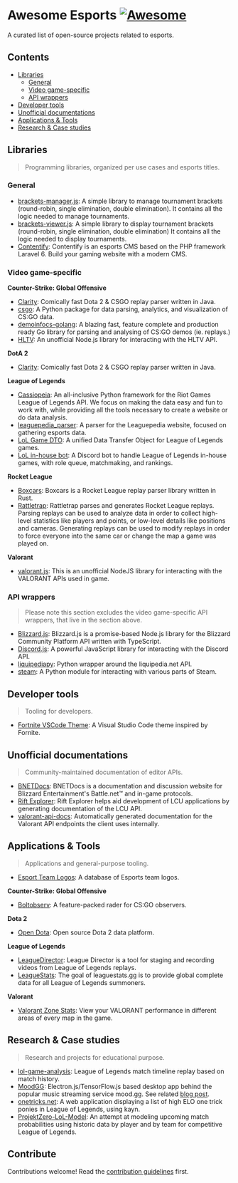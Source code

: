# Awesome Esports [![Awesome](https://awesome.re/badge.svg)](https://awesome.re)

A curated list of open-source projects related to esports.

## Contents

- [Libraries](#libraries)
  - [General](#general)
  - [Video game-specific](#video-game-specific)
  - [API wrappers](#api-wrappers)
- [Developer tools](#developer-tools)
- [Unofficial documentations](#unofficial-documentations)
- [Applications & Tools](#applications--tools)
- [Research & Case studies](#research--case-studies)

## Libraries

> Programming libraries, organized per use cases and esports titles.

### General

- [brackets-manager.js](https://github.com/Drarig29/brackets-manager.js): A simple library to manage tournament brackets (round-robin, single elimination, double elimination).
It contains all the logic needed to manage tournaments.
- [brackets-viewer.js](https://github.com/Drarig29/brackets-viewer.js): A simple library to display tournament brackets (round-robin, single elimination, double elimination)
It contains all the logic needed to display tournaments.
- [Contentify](https://github.com/Contentify/Contentify): Contentify is an esports CMS based on the PHP framework Laravel 6. Build your gaming website with a modern CMS.

### Video game-specific

**Counter-Strike: Global Offensive**

- [Clarity](https://github.com/skadistats/clarity): Comically fast Dota 2 & CSGO replay parser written in Java.
- [csgo](https://github.com/pnxenopoulos/csgo): A Python package for data parsing, analytics, and visualization of CS:GO data.
- [demoinfocs-golang](https://github.com/markus-wa/demoinfocs-golang): A blazing fast, feature complete and production ready Go library for parsing and analysing of CS:GO demos (ie. replays.)
- [HLTV](https://github.com/gigobyte/HLTV): An unofficial Node.js library for interacting with the HLTV API.

**DotA 2**

- [Clarity](https://github.com/skadistats/clarity): Comically fast Dota 2 & CSGO replay parser written in Java.

**League of Legends**

- [Cassiopeia](https://github.com/meraki-analytics/cassiopeia): An all-inclusive Python framework for the Riot Games League of Legends API. We focus on making the data easy and fun to work with, while providing all the tools necessary to create a website or do data analysis.
- [leaguepedia_parser](https://github.com/mrtolkien/leaguepedia_parser): A parser for the Leaguepedia website, focused on gathering esports data.
- [LoL Game DTO](https://github.com/mrtolkien/lol_dto): A unified Data Transfer Object for League of Legends games.
- [LoL in-house bot](https://github.com/mrtolkien/inhouse_bot): A Discord bot to handle League of Legends in-house games, with role queue, matchmaking, and rankings.

**Rocket League**

- [Boxcars](https://github.com/nickbabcock/boxcars): Boxcars is a Rocket League replay parser library written in Rust.
- [Rattletrap](https://github.com/tfausak/rattletrap): Rattletrap parses and generates Rocket League replays. Parsing replays can be used to analyze data in order to collect high-level statistics like players and points, or low-level details like positions and cameras. Generating replays can be used to modify replays in order to force everyone into the same car or change the map a game was played on.

**Valorant**

- [valorant.js](https://github.com/liamcottle/valorant.js): This is an unofficial NodeJS library for interacting with the VALORANT APIs used in game.

### API wrappers

> Please note this section excludes the video game-specific API wrappers, that live in the section above.

- [Blizzard.js](https://github.com/benweier/blizzard.js): Blizzard.js is a promise-based Node.js library for the Blizzard Community Platform API written with TypeScript.
- [Discord.js](https://github.com/discordjs/discord.js): A powerful JavaScript library for interacting with the Discord API.
- [liquipediapy](https://github.com/c00kie17/liquipediapy): Python wrapper around the liquipedia.net API.
- [steam](https://github.com/ValvePython/steam/): A Python module for interacting with various parts of Steam.

## Developer tools

> Tooling for developers.

- [Fortnite VSCode Theme](https://github.com/sdras/fortnite-vscode-theme): A Visual Studio Code theme inspired by Fornite.

## Unofficial documentations

> Community-maintained documentation of editor APIs.

- [BNETDocs](https://github.com/BNETDocs/bnetdocs-web): BNETDocs is a documentation and discussion website for Blizzard Entertainment's Battle.net™ and in-game protocols.
- [Rift Explorer](https://github.com/Pupix/rift-explorer): Rift Explorer helps aid development of LCU applications by generating documentation of the LCU API.
- [valorant-api-docs](https://github.com/techchrism/valorant-api-docs/tree/trunk/docs): Automatically generated documentation for the Valorant API endpoints the client uses internally.

## Applications & Tools

> Applications and general-purpose tooling.

- [Esport Team Logos](https://github.com/lootmarket/esport-team-logos): A database of Esports team logos.

**Counter-Strike: Global Offensive**

- [Boltobserv](https://github.com/boltgolt/boltobserv): A feature-packed rader for CS:GO observers.

**Dota 2**

- [Open Dota](https://github.com/odota/core): Open source Dota 2 data platform.

**League of Legends**

- [LeagueDirector](https://github.com/RiotGames/leaguedirector): League Director is a tool for staging and recording videos from League of Legends replays.
- [LeagueStats](https://github.com/vkaelin/LeagueStats): The goal of leaguestats.gg is to provide global complete data for all League of Legends summoners.

**Valorant**

- [Valorant Zone Stats](https://github.com/LouisAsanaka/Valorant-Zone-Stats): View your VALORANT performance in different areas of every map in the game.

## Research & Case studies

> Research and projects for educational purpose.

- [lol-game-analysis](https://github.com/remixz/lol-game-analysis): League of Legends match timeline replay based on match history.
- [MoodGG](https://github.com/farzaa/MoodGGDesktopForOW): Electron.js/TensorFlow.js based desktop app behind the popular music streaming service mood.gg. See related [blog post](https://medium.com/@farzatv/deepoverwatch-combining-tensorflow-js-overwatch-computer-vision-and-music-1a84d4598bc0).
- [onetricks.net](https://github.com/cnguy/onetricks.net): A web application displaying a list of high ELO one trick ponies in League of Legends, using kayn.
- [ProjektZero-LoL-Model](https://github.com/MRittinghouse/ProjektZero-LoL-Model/): An attempt at modeling upcoming match probabilities using historic data by player and by team for competitive League of Legends.


## Contribute

Contributions welcome! Read the [contribution guidelines](contributing.md) first.
